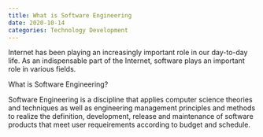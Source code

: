 ```yaml
---
title: What is Software Engineering
date: 2020-10-14
categories: Technology Development
---
```


Internet has been playing an increasingly important role in our day-to-day life. As an indispensable part of the Internet, software plays an important role in various fields.

What is Software Engineering?

Software Engineering is a discipline that applies computer science theories and techniques as well as engineering management principles and methods to realize the definition, development, release and maintenance of software products that meet user requeirements according to budget and schedule.
